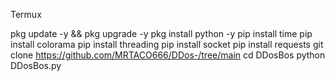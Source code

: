 Termux

pkg update -y && pkg upgrade -y
pkg install python -y
pip install time
pip install colorama
pip install threading
pip install socket
pip install requests
git clone https://github.com/MRTACO666/DDos-/tree/main
cd DDosBos
python DDosBos.py
